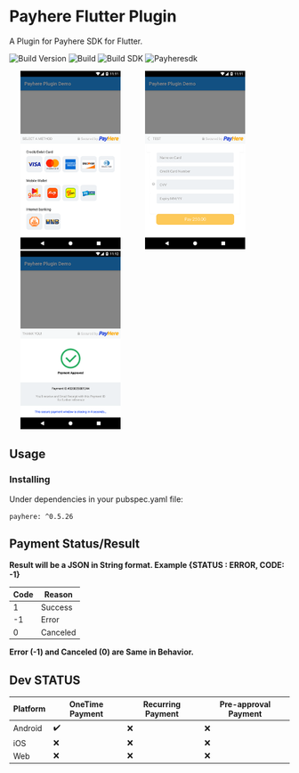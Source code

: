# Payhere Flutter Plugin

A Plugin for Payhere SDK for Flutter.


![Build Version](https://img.shields.io/badge/V-0.5.26-brightgreen)
![Build](https://img.shields.io/badge/Status-Stable-brightgreen)
![Build SDK](https://img.shields.io/badge/FlutterChannel-Stable-blue)
![Payheresdk](https://img.shields.io/badge/PayhereSDK-2.0.24-brightgreen)


<p>
    <img src="https://raw.githubusercontent.com/SrilalS/Payhere-Flutter-Plugin/master/Docs/img/1.png?raw=true" width="180px" height="auto" hspace="20"/>
    <img src="https://raw.githubusercontent.com/SrilalS/Payhere-Flutter-Plugin/master/Docs/img/2.png?raw=true" width="180px" height="auto" hspace="20"/>
    <img src="https://raw.githubusercontent.com/SrilalS/Payhere-Flutter-Plugin/master/Docs/img/3.png?raw=true" width="180px" height="auto" hspace="20"/>
</p>


## Usage
### Installing
Under dependencies in your pubspec.yaml file:

    payhere: ^0.5.26
## Payment Status/Result

**Result will be a JSON in String format. Example  {STATUS : ERROR, CODE: -1}**

| Code| Reason|
|--|--|
| 1|  Success|
| -1|  Error|
| 0|  Canceled|

**Error (-1) and Canceled (0) are Same in Behavior.**

## Dev STATUS
| Platform| OneTime Payment| Recurring Payment | Pre-approval Payment
|--|--|--|--|
| Android |  ✔️| ❌ | ❌ | 
| iOS |  ❌| ❌ | ❌ |
| Web |  ❌| ❌ | ❌ |